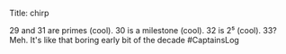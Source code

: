 Title: chirp

29 and 31 are primes (cool). 30 is a milestone (cool). 32 is 2⁵ (cool). 33? Meh. It's like that boring early bit of the decade #CaptainsLog
